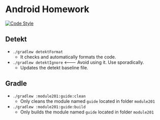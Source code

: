 # Android Homework
[![Code Style](https://github.com/linerotechab/android-hw/actions/workflows/code-style.yml/badge.svg)](https://github.com/linerotechab/android-hw/actions/workflows/code-style.yml)

## Detekt
- `./gradlew detektFormat`
  - It checks and automatically formats the code.
- `./gradlew detektIgnore` <--- Avoid using it. Use sporadically.
  - Updates the detekt baseline file.

## Gradle
- `./gradlew :module201:guide:clean`
    - Only cleans the module named `guide` located in folder `module201`
- `./gradlew :module201:guide:build`
    - Only builds the module named `guide` located in folder `module201`
